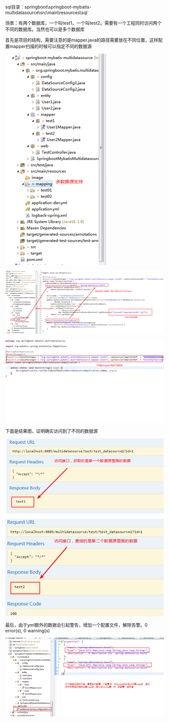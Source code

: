 sql目录：springboot\springboot-mybatis-multidatasource\src\main\resources\sql

场景：有两个数据库，一个叫test1，一个叫test2。需要有一个工程同时访问两个不同的数据库。当然也可以是多个数据库

首先是项目的结构，需要注意的是mapper.java的路径需要放在不同位置，这样配置mapper扫描的时候可以指定不同的数据源

![Image text](https://github.com/qq1623299667/study/blob/master/springboot/springboot-mybatis-multidatasource/src/main/resources/image/%E9%A1%B9%E7%9B%AE%E7%BB%93%E6%9E%84.png)  

![Image text](https://github.com/qq1623299667/study/blob/master/springboot/springboot-mybatis-multidatasource/src/main/resources/image/mapper%E7%9A%84%E7%BB%91%E5%AE%9A.png)  

![Image text](https://github.com/qq1623299667/study/blob/master/springboot/springboot-mybatis-multidatasource/src/main/resources/image/%E4%B8%BA%E7%A8%8B%E5%BA%8F%E6%8C%87%E5%AE%9A%E4%B8%8D%E5%90%8C%E7%9A%84%E6%95%B0%E6%8D%AE%E6%BA%90.png)  

下面是结果图，证明确实访问到了不同的数据源

![Image text](https://github.com/qq1623299667/study/blob/master/springboot/springboot-mybatis-multidatasource/src/main/resources/image/%E8%AE%BF%E9%97%AE%E6%8E%A5%E5%8F%A3%E8%8E%B7%E5%8F%96%E7%AC%AC%E4%B8%80%E4%B8%AA%E6%95%B0%E6%8D%AE%E6%BA%90%E9%87%8C%E7%9A%84%E6%95%B0%E6%8D%AE.png)  

![Image text](https://github.com/qq1623299667/study/blob/master/springboot/springboot-mybatis-multidatasource/src/main/resources/image/%E8%AE%BF%E9%97%AE%E6%8E%A5%E5%8F%A3%E8%8E%B7%E5%8F%96%E7%AC%AC%E4%BA%8C%E4%B8%AA%E6%95%B0%E6%8D%AE%E6%BA%90%E9%87%8C%E7%9A%84%E6%95%B0%E6%8D%AE.png)  

最后，由于yml额外的数据会引起警告，增加一个配置文件，解除告警。0 error(s), 0 warning(s)

![Image text](https://github.com/qq1623299667/study/blob/master/springboot/springboot-mybatis-multidatasource/src/main/resources/image/%E5%A2%9E%E5%8A%A0yml%E9%85%8D%E7%BD%AE%E6%96%87%E4%BB%B6%E8%A7%A3%E9%99%A4%E8%AD%A6%E5%91%8A.png)  